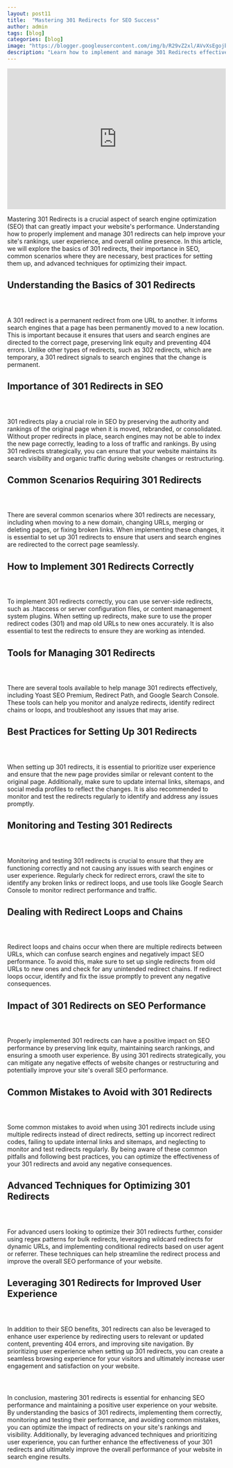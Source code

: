 ```yaml
---
layout: post11
title:  "Mastering 301 Redirects for SEO Success"
author: admin
tags: [blog]
categories: [blog]
image: "https://blogger.googleusercontent.com/img/b/R29vZ2xl/AVvXsEgojb9HOa0433rjZA2zMv4goxUDRSY8ZreWzU1ea94Qq7B9P0Fhz8NPBfZOkAM3TAX6edf8U22JYVEq6F7lxEz_pFxe0D1kazEbk53XCw9ZhDXAUGEFBtDnuNAXrA1ljPGEdeMWgmnx-NfEQSz2EtKvIlUhwoerr_vdHGSzBRPn2mluEyjEXK8oxcQl41mj/s1600/20240426_090738.jpg"
description: "Learn how to implement and manage 301 Redirects effectively in this comprehensive guide."
---
```



<iframe width="100%" height="324px" src="https://www.youtube.com/embed/_PJ1hrpoy7g" title="Mastering 301 Redirects for SEO Success" frameborder="0" allow="accelerometer; autoplay; clipboard-write; encrypted-media; gyroscope; picture-in-picture; web-share" referrerpolicy="strict-origin-when-cross-origin" allowfullscreen=""></iframe>
<p>Mastering 301 Redirects is a crucial aspect of search engine optimization (SEO) that can greatly impact your website's performance. Understanding how to properly implement and manage 301 redirects can help improve your site's rankings, user experience, and overall online presence. In this article, we will explore the basics of 301 redirects, their importance in SEO, common scenarios where they are necessary, best practices for setting them up, and advanced techniques for optimizing their impact.</p>
<h2>Understanding the Basics of 301 Redirects</h2><div class="separator" style="clear: both;"><a href="/" style="display: block; padding: 1em 0; text-align: center; "><img alt="" border="0" data-original-height="396" data-original-width="704" src="https://blogger.googleusercontent.com/img/b/R29vZ2xl/AVvXsEjBnGhxyNR7BOdskF0r7k7aNk4qNsU2XmkHNvGzt4XEmNJGvLzbJvJl3ArItSNms9-PGmbS8rQK9aLfsseTYNwEepvoeaPdeAllVXsAbWHeMVKBLFn2ozV4ot-WVP_kfMByL-PdbKslO8MdPvIoaaSiG_Ie2vmfyZN8cT8HolVKgQ7eDg9_MJv5x1U3XLl_/s1600/20240426_090924.jpg"/></a></div>
<p>A 301 redirect is a permanent redirect from one URL to another. It informs search engines that a page has been permanently moved to a new location. This is important because it ensures that users and search engines are directed to the correct page, preserving link equity and preventing 404 errors. Unlike other types of redirects, such as 302 redirects, which are temporary, a 301 redirect signals to search engines that the change is permanent.</p>
<h2>Importance of 301 Redirects in SEO</h2>
<div class="separator" style="clear: both;"><a href="/" style="display: block; padding: 1em 0; text-align: center; "><img alt="" border="0" data-original-height="400" data-original-width="711" src="https://blogger.googleusercontent.com/img/b/R29vZ2xl/AVvXsEiYTWzAi8RVO8m3BUKdWOaI3VXH_HEoylM9T6n9E1OEvhJcxOxNMw36Kl8fKz5blC3YQ_CBoMYrs3YW3pUWT6QaRlkdPJkmdGKs-NK78_V0bx9_0zX_81dZUCGmr5uZy0_2oFPc4icMV93e62cEdViuqf7Exe_Nbm0qiR4srPsAXx_A7mW7R4M5PTxR9mLk/s1600/20240426_090907.jpg"/></a></div>
<p>301 redirects play a crucial role in SEO by preserving the authority and rankings of the original page when it is moved, rebranded, or consolidated. Without proper redirects in place, search engines may not be able to index the new page correctly, leading to a loss of traffic and rankings. By using 301 redirects strategically, you can ensure that your website maintains its search visibility and organic traffic during website changes or restructuring.</p>
<h2>Common Scenarios Requiring 301 Redirects</h2><div class="separator" style="clear: both;"><a href="/" style="display: block; padding: 1em 0; text-align: center; "><img alt="" border="0" data-original-height="402" data-original-width="714" src="https://blogger.googleusercontent.com/img/b/R29vZ2xl/AVvXsEhMyTZWWrFvTSuT8CDdVDy1wHoxOzwdIGh_u5upShygx-ZhS4-1KPHscE6MZMAcK2lZnygHrqBMlmfscnGcdPPQCl3CZUOqsPIgB7XQ2mlGjWP3V6uZEDBAb9Odb1YgHk9tUUPtWAZ8Id3k5iRFWHw4gMkKHupyCpsQ8DGpvejZQmG0h9ErYtUdXRJUlhJm/s1600/20240426_090847.jpg"/></a></div>
<p>There are several common scenarios where 301 redirects are necessary, including when moving to a new domain, changing URLs, merging or deleting pages, or fixing broken links. When implementing these changes, it is essential to set up 301 redirects to ensure that users and search engines are redirected to the correct page seamlessly.</p>
<h2>How to Implement 301 Redirects Correctly</h2><div class="separator" style="clear: both;"><a href="/" style="display: block; padding: 1em 0; text-align: center; "><img alt="" border="0" data-original-height="402" data-original-width="715" src="https://blogger.googleusercontent.com/img/b/R29vZ2xl/AVvXsEiG8Q0MMNriG-UmG_ofnaTCAfpRC12yJLn0iHVTKRZjDZ1kFst_jbuyKejDuMa9l8gMZRi2uEU9Vz3c3nTSjrVjYYmb47EfZYUJarhVlsB2-1ofl1kFDLwMHaYxuZMIQEPxn0arpuukb7p7QBAgLPkL1Xi6HkBldEaUZWPMzrEZAADlTPRfjk0UvWsNLhQk/s1600/20240426_091541.jpg"/></a></div>
<p>To implement 301 redirects correctly, you can use server-side redirects, such as .htaccess or server configuration files, or content management system plugins. When setting up redirects, make sure to use the proper redirect codes (301) and map old URLs to new ones accurately. It is also essential to test the redirects to ensure they are working as intended.</p>
<h2>Tools for Managing 301 Redirects</h2>
<div class="separator" style="clear: both;"><a href="/" style="display: block; padding: 1em 0; text-align: center; "><img alt="" border="0" data-original-height="394" data-original-width="700" src="https://blogger.googleusercontent.com/img/b/R29vZ2xl/AVvXsEjteR72lvz6XliOIPOIolMAnnVuF1pR6VkQgrjDtvxDuXnPnEhcuDnCz-3sA_A-WGhzXRmZ1-UYXP0Lney1aeGMoS7JEoNoFGmQ4fNTszzlZEsokGzUqgQy4n-eW8gbZor3igxh9jDGd7fxvEFdG1kt5E4d2QDY9CivqUX4qeizuCEKUentJdgM33Kpt1ID/s1600/20240426_091655.jpg"/></a></div>
<p>There are several tools available to help manage 301 redirects effectively, including Yoast SEO Premium, Redirect Path, and Google Search Console. These tools can help you monitor and analyze redirects, identify redirect chains or loops, and troubleshoot any issues that may arise.</p>
<h2>Best Practices for Setting Up 301 Redirects</h2><div class="separator" style="clear: both;"><a href="https://blogger.googleusercontent.com/img/b/R29vZ2xl/AVvXsEj2CLas4r233M3Iet66ieHy9wNOdSnpdmTjcRMNBx3IMesCCXihNxP0aljcV5Z4rUKqqGk6znrQjkSauYb-BPE4lbjFQA5HcI0qXA6izHy_1bBIO8EARTxhCiRY7aJOA87e2AFXhD-uQ4YGwP-5224Swtxzkk9xXo4KAn8TcnYnE6UPzgPpeY8ownroaJJ_/s1600/20240426_091644.jpg" style="display: block; padding: 1em 0; text-align: center; "><img alt="" border="0" data-original-height="396" data-original-width="704" src="https://blogger.googleusercontent.com/img/b/R29vZ2xl/AVvXsEj2CLas4r233M3Iet66ieHy9wNOdSnpdmTjcRMNBx3IMesCCXihNxP0aljcV5Z4rUKqqGk6znrQjkSauYb-BPE4lbjFQA5HcI0qXA6izHy_1bBIO8EARTxhCiRY7aJOA87e2AFXhD-uQ4YGwP-5224Swtxzkk9xXo4KAn8TcnYnE6UPzgPpeY8ownroaJJ_/s1600/20240426_091644.jpg"/></a></div>
<p>When setting up 301 redirects, it is essential to prioritize user experience and ensure that the new page provides similar or relevant content to the original page. Additionally, make sure to update internal links, sitemaps, and social media profiles to reflect the changes. It is also recommended to monitor and test the redirects regularly to identify and address any issues promptly.</p>
<h2>Monitoring and Testing 301 Redirects</h2>
<div class="separator" style="clear: both;"><a href="https://blogger.googleusercontent.com/img/b/R29vZ2xl/AVvXsEj-4-b43vpZLIV_Ad4buN7e6naCFZ-BR2SeyWRqebipLDJ7dtUFWJK50phwRnr4DCemFDa45c0ATCkjMeg74DdQl-iuEARpCzH1TOwWZTBgg7jLXK-oBA4ccm7epFs4EcqLCtKorflufWu135QeduYoZ6dEOJ-NK-1MHSpK80mQ_MZrmXV13Vkp8n9wh0Fa/s1600/20240426_091830.jpg" style="display: block; padding: 1em 0; text-align: center; "><img alt="" border="0" data-original-height="352" data-original-width="626" src="https://blogger.googleusercontent.com/img/b/R29vZ2xl/AVvXsEj-4-b43vpZLIV_Ad4buN7e6naCFZ-BR2SeyWRqebipLDJ7dtUFWJK50phwRnr4DCemFDa45c0ATCkjMeg74DdQl-iuEARpCzH1TOwWZTBgg7jLXK-oBA4ccm7epFs4EcqLCtKorflufWu135QeduYoZ6dEOJ-NK-1MHSpK80mQ_MZrmXV13Vkp8n9wh0Fa/s1600/20240426_091830.jpg"/></a></div>
<p>Monitoring and testing 301 redirects is crucial to ensure that they are functioning correctly and not causing any issues with search engines or user experience. Regularly check for redirect errors, crawl the site to identify any broken links or redirect loops, and use tools like Google Search Console to monitor redirect performance and traffic.</p>
<h2>Dealing with Redirect Loops and Chains</h2><div class="separator" style="clear: both;"><a href="https://blogger.googleusercontent.com/img/b/R29vZ2xl/AVvXsEhPFurN6Knve25nAF_A54d1gUS-3A7VBufTeVap1mkm_G99R92ew1ePZAyM2mta_1hnxmBaOYqN1D8pJIhBvicKnefdP4S56Oc3AGnZ5XMbrWFkivUFBZdUSZg43EVqQ5WHeqHqn3zlOh4cYFi7pp_Bwu_zqx-vq_rwtj8ljLXpPxsZJEhpv-iKuCCrIVUy/s1600/20240426_092003.png" style="display: block; padding: 1em 0; text-align: center; "><img alt="" border="0" data-original-height="400" data-original-width="711" src="https://blogger.googleusercontent.com/img/b/R29vZ2xl/AVvXsEhPFurN6Knve25nAF_A54d1gUS-3A7VBufTeVap1mkm_G99R92ew1ePZAyM2mta_1hnxmBaOYqN1D8pJIhBvicKnefdP4S56Oc3AGnZ5XMbrWFkivUFBZdUSZg43EVqQ5WHeqHqn3zlOh4cYFi7pp_Bwu_zqx-vq_rwtj8ljLXpPxsZJEhpv-iKuCCrIVUy/s1600/20240426_092003.png"/></a></div>
<p>Redirect loops and chains occur when there are multiple redirects between URLs, which can confuse search engines and negatively impact SEO performance. To avoid this, make sure to set up single redirects from old URLs to new ones and check for any unintended redirect chains. If redirect loops occur, identify and fix the issue promptly to prevent any negative consequences.</p>
<h2>Impact of 301 Redirects on SEO Performance</h2><div class="separator" style="clear: both;"><a href="https://blogger.googleusercontent.com/img/b/R29vZ2xl/AVvXsEihhFU8fpWCaPk-CE3TnlnHC6y0vM4mO0S8KHaalUVQFF1yHbiYib_rtC6pzSj6ILTewlsfAufzcJY-hbxdsIh35xtVrIvUB8Ef2Ub4ngSk3IXRCCjIireKp__Ram6StZR_SzoRc-9Fj2kuLy0SKFf1WQFUw3FR-AoxYxLHpSJtcy9CDu71VIIge5KR7sCx/s1600/20240426_091944.png" style="display: block; padding: 1em 0; text-align: center; "><img alt="" border="0" data-original-height="400" data-original-width="711" src="https://blogger.googleusercontent.com/img/b/R29vZ2xl/AVvXsEihhFU8fpWCaPk-CE3TnlnHC6y0vM4mO0S8KHaalUVQFF1yHbiYib_rtC6pzSj6ILTewlsfAufzcJY-hbxdsIh35xtVrIvUB8Ef2Ub4ngSk3IXRCCjIireKp__Ram6StZR_SzoRc-9Fj2kuLy0SKFf1WQFUw3FR-AoxYxLHpSJtcy9CDu71VIIge5KR7sCx/s1600/20240426_091944.png"/></a></div>
<p>Properly implemented 301 redirects can have a positive impact on SEO performance by preserving link equity, maintaining search rankings, and ensuring a smooth user experience. By using 301 redirects strategically, you can mitigate any negative effects of website changes or restructuring and potentially improve your site's overall SEO performance.</p>
<h2>Common Mistakes to Avoid with 301 Redirects</h2><div class="separator" style="clear: both;"><a href="https://blogger.googleusercontent.com/img/b/R29vZ2xl/AVvXsEh3Ox3_vr4_EzMk7yJ5LaBiP79BN5zCTOvna5PENW7Lg9JDnVTdJzZ2Drx7lNCNcFMOUCdz0j1-fnqLUCIwO_OHHOnh5FOIrR0gNl4HT96bHlqufSv1-zK0wzq4UC2CPTrXTbMZ19VkNIbYrAwiWwFAGZa2YcPP58yqy1Suy6Ah_HLb0gbZWGQa6ij4L59C/s1600/20240426_091930.png" style="display: block; padding: 1em 0; text-align: center; "><img alt="" border="0" data-original-height="300" data-original-width="533" src="https://blogger.googleusercontent.com/img/b/R29vZ2xl/AVvXsEh3Ox3_vr4_EzMk7yJ5LaBiP79BN5zCTOvna5PENW7Lg9JDnVTdJzZ2Drx7lNCNcFMOUCdz0j1-fnqLUCIwO_OHHOnh5FOIrR0gNl4HT96bHlqufSv1-zK0wzq4UC2CPTrXTbMZ19VkNIbYrAwiWwFAGZa2YcPP58yqy1Suy6Ah_HLb0gbZWGQa6ij4L59C/s1600/20240426_091930.png"/></a></div>
<p>Some common mistakes to avoid when using 301 redirects include using multiple redirects instead of direct redirects, setting up incorrect redirect codes, failing to update internal links and sitemaps, and neglecting to monitor and test redirects regularly. By being aware of these common pitfalls and following best practices, you can optimize the effectiveness of your 301 redirects and avoid any negative consequences.</p>
<h2>Advanced Techniques for Optimizing 301 Redirects</h2><div class="separator" style="clear: both;"><a href="https://blogger.googleusercontent.com/img/b/R29vZ2xl/AVvXsEjDm8eHGzIIUsUzJFxfU6z76b0NOFAsbEtGMoAvao_XJavccE7-ke1Pbekpc19GyOkXZBvwH8Ta0LteBrEHyt7zvFnW5c8kGo3cSQ16gdh7eJIBhr1UJ8daamD2fPR8NNYG1AtMXlhOCaLVlfgLMwlIAat-w_TXH9NmqIndncDsgAEhridSUBxZj2ifh-OG/s1600/20240426_091917.png" style="display: block; padding: 1em 0; text-align: center; "><img alt="" border="0" data-original-height="412" data-original-width="732" src="https://blogger.googleusercontent.com/img/b/R29vZ2xl/AVvXsEjDm8eHGzIIUsUzJFxfU6z76b0NOFAsbEtGMoAvao_XJavccE7-ke1Pbekpc19GyOkXZBvwH8Ta0LteBrEHyt7zvFnW5c8kGo3cSQ16gdh7eJIBhr1UJ8daamD2fPR8NNYG1AtMXlhOCaLVlfgLMwlIAat-w_TXH9NmqIndncDsgAEhridSUBxZj2ifh-OG/s1600/20240426_091917.png"/></a></div>
<p>For advanced users looking to optimize their 301 redirects further, consider using regex patterns for bulk redirects, leveraging wildcard redirects for dynamic URLs, and implementing conditional redirects based on user agent or referrer. These techniques can help streamline the redirect process and improve the overall SEO performance of your website.</p>
<h2>Leveraging 301 Redirects for Improved User Experience</h2><div class="separator" style="clear: both;"><a href="https://blogger.googleusercontent.com/img/b/R29vZ2xl/AVvXsEiuWJEpTJpvzk5f9_0IsHJr5_z6EYMj8bpPN7Y-YjFH6N4uf-C_ZVL-qPwWVpzVNgK8751cGm0p_Ol5ucH9k2jhN8w30HRWnEmr-cudBHWU6d6mkq4qG1hdLVX2iD3O3SFz7y-ZR7yfbDNP6vZ1FJS0UeNnYuqD0Jn0GhyF0TgzdL4GgZ9F2A5701rBJ72E/s1600/20240426_092257.jpg" style="display: block; padding: 1em 0; text-align: center; "><img alt="" border="0" data-original-height="326" data-original-width="580" src="https://blogger.googleusercontent.com/img/b/R29vZ2xl/AVvXsEiuWJEpTJpvzk5f9_0IsHJr5_z6EYMj8bpPN7Y-YjFH6N4uf-C_ZVL-qPwWVpzVNgK8751cGm0p_Ol5ucH9k2jhN8w30HRWnEmr-cudBHWU6d6mkq4qG1hdLVX2iD3O3SFz7y-ZR7yfbDNP6vZ1FJS0UeNnYuqD0Jn0GhyF0TgzdL4GgZ9F2A5701rBJ72E/s1600/20240426_092257.jpg"/></a></div>
<p>In addition to their SEO benefits, 301 redirects can also be leveraged to enhance user experience by redirecting users to relevant or updated content, preventing 404 errors, and improving site navigation. By prioritizing user experience when setting up 301 redirects, you can create a seamless browsing experience for your visitors and ultimately increase user engagement and satisfaction on your website.</p><div class="separator" style="clear: both;"><a href="https://blogger.googleusercontent.com/img/b/R29vZ2xl/AVvXsEiRJocfyajmbONxs_p9H1ngQxJiOuyFBed1IGFbUYGpUU9abeCFC9sPb2gEoSvS-3Nv5YAhT9AVcyXlhBysdu9ROBQlZe91NvPaV9lAf-S4BFMrRHfiy9-3AGe3pHJ5ReGJPAm2J8O5w0OFHjst-9XxakrkpjHE00sAxk86YFo8Zwee_fa_IoeOjVtkEB-D/s1600/20240426_092348.jpg" style="display: block; padding: 1em 0; text-align: center; "><img alt="" border="0" data-original-height="263" data-original-width="468" src="https://blogger.googleusercontent.com/img/b/R29vZ2xl/AVvXsEiRJocfyajmbONxs_p9H1ngQxJiOuyFBed1IGFbUYGpUU9abeCFC9sPb2gEoSvS-3Nv5YAhT9AVcyXlhBysdu9ROBQlZe91NvPaV9lAf-S4BFMrRHfiy9-3AGe3pHJ5ReGJPAm2J8O5w0OFHjst-9XxakrkpjHE00sAxk86YFo8Zwee_fa_IoeOjVtkEB-D/s1600/20240426_092348.jpg"/></a></div>
<p>In conclusion, mastering 301 redirects is essential for enhancing SEO performance and maintaining a positive user experience on your website. By understanding the basics of 301 redirects, implementing them correctly, monitoring and testing their performance, and avoiding common mistakes, you can optimize the impact of redirects on your site's rankings and visibility. Additionally, by leveraging advanced techniques and prioritizing user experience, you can further enhance the effectiveness of your 301 redirects and ultimately improve the overall performance of your website in search engine results.</p>






